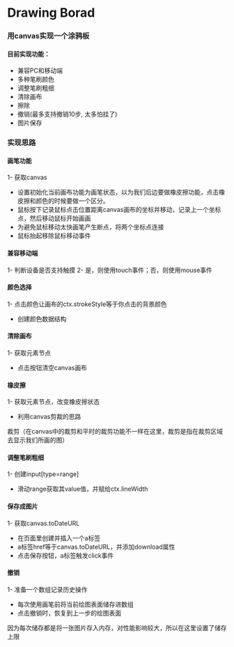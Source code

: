 # Drawing Borad
### 用canvas实现一个涂鸦板
#### 目前实现功能：
- 兼容PC和移动端
- 多种笔刷颜色
- 调整笔刷粗细
- 清除画布
- 擦除
- 撤销(最多支持撤销10步, 太多怕挂了)
- 图片保存

### 实现思路

#### 画笔功能

1- 获取canvas
- 设置初始化当前画布功能为画笔状态，以为我们后边要做橡皮擦功能，点击橡皮擦和颜色的时候要做一个区分。
- 鼠标按下记录鼠标点击位置距离canvas画布的坐标并移动，记录上一个坐标点，然后移动鼠标开始画画
- 为避免鼠标移动太快画笔产生断点，将两个坐标点连接
- 鼠标抬起移除鼠标移动事件

#### 兼容移动端
1- 判断设备是否支持触摸
2- 是，则使用touch事件；否，则使用mouse事件

#### 颜色选择

1- 点击颜色让画布的ctx.strokeStyle等于你点击的背景颜色
- 创建颜色数据结构

#### 清除画布
1- 获取元素节点
- 点击按钮清空canvas画布

#### 橡皮擦
1- 获取元素节点，改变橡皮擦状态
- 利用canvas剪裁的思路

裁剪（在canvas中的裁剪和平时的裁剪功能不一样在这里，裁剪是指在裁剪区域去显示我们所画的图）

#### 调整笔刷粗细
1- 创建input[type=range]
- 滑动range获取其value值，并赋给ctx.lineWidth

#### 保存成图片
1- 获取canvas.toDateURL
- 在页面里创建并插入一个a标签
- a标签href等于canvas.toDateURL，并添加download属性
- 点击保存按钮，a标签触发click事件

#### 撤销
1- 准备一个数组记录历史操作
- 每次使用画笔前将当前绘图表面储存进数组
- 点击撤销时，恢复到上一步的绘图表面

因为每次储存都是将一张图片存入内存，对性能影响较大，所以在这里设置了储存上限


